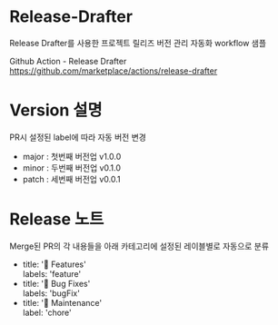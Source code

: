# Release-Drafter
Release Drafter를 사용한 프로젝트 릴리즈 버전 관리 자동화 workflow 샘플


Github Action - Release Drafter    
https://github.com/marketplace/actions/release-drafter



# Version 설명
PR시 설정된 label에 따라 자동 버전 변경
  - major : 첫번째 버전업 v1.0.0
  - minor : 두번째 버전업 v0.1.0
  - patch : 세번째 버전업 v0.0.1
  
# Release 노트
Merge된 PR의 각 내용들을 아래 카테고리에 설정된 레이블별로 자동으로 분류

  - title: '🚀 Features'    
    labels: 'feature'
  - title: '🐛 Bug Fixes'    
    labels: 'bugFix'
  - title: '🧰 Maintenance'     
    label: 'chore'
